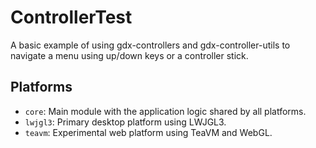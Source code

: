 # ControllerTest

A basic example of using gdx-controllers and gdx-controller-utils to navigate a menu using up/down keys or 
a controller stick.




## Platforms

- `core`: Main module with the application logic shared by all platforms.
- `lwjgl3`: Primary desktop platform using LWJGL3.
- `teavm`: Experimental web platform using TeaVM and WebGL.

